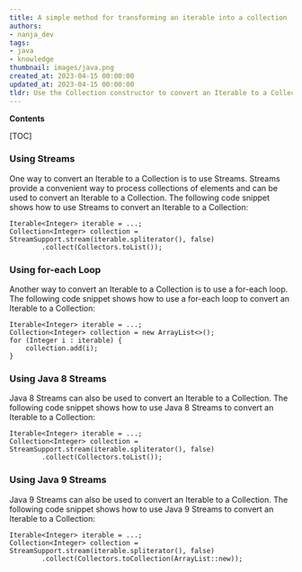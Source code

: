 ```yaml
---
title: A simple method for transforming an iterable into a collection
authors:
- nanja_dev
tags:
- java
- knowledge
thumbnail: images/java.png
created_at: 2023-04-15 00:00:00
updated_at: 2023-04-15 00:00:00
tldr: Use the Collection constructor to convert an Iterable to a Collection.
---
```


**Contents**

[TOC]

### Using Streams

One way to convert an Iterable to a Collection is to use Streams. Streams provide a convenient way to process collections of elements and can be used to convert an Iterable to a Collection. The following code snippet shows how to use Streams to convert an Iterable to a Collection:

```
Iterable<Integer> iterable = ...;
Collection<Integer> collection = StreamSupport.stream(iterable.spliterator(), false)
        .collect(Collectors.toList());
```

### Using for-each Loop

Another way to convert an Iterable to a Collection is to use a for-each loop. The following code snippet shows how to use a for-each loop to convert an Iterable to a Collection:

```
Iterable<Integer> iterable = ...;
Collection<Integer> collection = new ArrayList<>();
for (Integer i : iterable) {
    collection.add(i);
}
```

### Using Java 8 Streams

Java 8 Streams can also be used to convert an Iterable to a Collection. The following code snippet shows how to use Java 8 Streams to convert an Iterable to a Collection:

```
Iterable<Integer> iterable = ...;
Collection<Integer> collection = StreamSupport.stream(iterable.spliterator(), false)
        .collect(Collectors.toList());
```

### Using Java 9 Streams

Java 9 Streams can also be used to convert an Iterable to a Collection. The following code snippet shows how to use Java 9 Streams to convert an Iterable to a Collection:

```
Iterable<Integer> iterable = ...;
Collection<Integer> collection = StreamSupport.stream(iterable.spliterator(), false)
        .collect(Collectors.toCollection(ArrayList::new));
```
